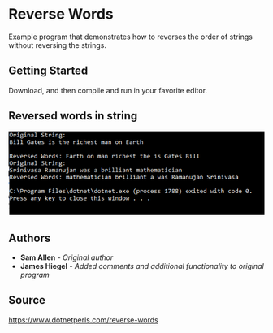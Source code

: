 # Reverse Words

Example program that demonstrates how to reverses the order of strings without reversing the strings.

## Getting Started

Download, and then compile and run in your favorite editor.

## Reversed words in string
![Reversed words in string](https://github.com/JamesHiegel/CSharp_Portfolio/blob/master/ReverseWords/img/running.PNG)

## Authors

* **Sam Allen** - *Original author*
* **James Hiegel** - *Added comments and additional functionality to original program*

## Source

https://www.dotnetperls.com/reverse-words
